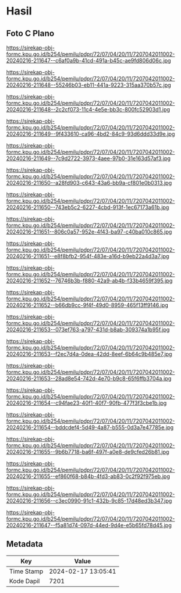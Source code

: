 # Hasil

## Foto C Plano

https://sirekap-obj-formc.kpu.go.id/b254/pemilu/pdpr/72/07/04/20/11/7207042011002-20240216-211647--c6af0a9b-41cd-491a-b45c-ae9fd806d06c.jpg

https://sirekap-obj-formc.kpu.go.id/b254/pemilu/pdpr/72/07/04/20/11/7207042011002-20240216-211648--55246b03-eb11-441a-9223-315aa370b57c.jpg

https://sirekap-obj-formc.kpu.go.id/b254/pemilu/pdpr/72/07/04/20/11/7207042011002-20240216-211648--2c2cf073-11c4-4e5e-bb3c-800fc52903d1.jpg

https://sirekap-obj-formc.kpu.go.id/b254/pemilu/pdpr/72/07/04/20/11/7207042011002-20240216-211649--9f433610-ca96-4bd2-84c9-93d6ddd33d9e.jpg

https://sirekap-obj-formc.kpu.go.id/b254/pemilu/pdpr/72/07/04/20/11/7207042011002-20240216-211649--7c9d2722-3973-4aee-97b0-31e163d57af3.jpg

https://sirekap-obj-formc.kpu.go.id/b254/pemilu/pdpr/72/07/04/20/11/7207042011002-20240216-211650--a28fd903-c643-43a6-bb9a-cf801e0b0313.jpg

https://sirekap-obj-formc.kpu.go.id/b254/pemilu/pdpr/72/07/04/20/11/7207042011002-20240216-211650--743eb5c2-6227-4cbd-913f-1ec67173a61b.jpg

https://sirekap-obj-formc.kpu.go.id/b254/pemilu/pdpr/72/07/04/20/11/7207042011002-20240216-211651--806c0a57-952e-4f43-ba97-c40ba010c865.jpg

https://sirekap-obj-formc.kpu.go.id/b254/pemilu/pdpr/72/07/04/20/11/7207042011002-20240216-211651--e8f8bfb2-954f-483e-a16d-b9eb22a4d3a7.jpg

https://sirekap-obj-formc.kpu.go.id/b254/pemilu/pdpr/72/07/04/20/11/7207042011002-20240216-211652--76746b3b-f880-42a9-ab4b-f33b4659f395.jpg

https://sirekap-obj-formc.kpu.go.id/b254/pemilu/pdpr/72/07/04/20/11/7207042011002-20240216-211652--b66db9cc-9f4f-49d0-8959-465f13ff9146.jpg

https://sirekap-obj-formc.kpu.go.id/b254/pemilu/pdpr/72/07/04/20/11/7207042011002-20240216-211653--073ef763-a797-431d-b8ab-309374a1b95f.jpg

https://sirekap-obj-formc.kpu.go.id/b254/pemilu/pdpr/72/07/04/20/11/7207042011002-20240216-211653--f2ec7d4a-0dea-42dd-8eef-6b64c9b485e7.jpg

https://sirekap-obj-formc.kpu.go.id/b254/pemilu/pdpr/72/07/04/20/11/7207042011002-20240216-211653--28ad8e54-742d-4e70-b9c8-65f6ffb3704a.jpg

https://sirekap-obj-formc.kpu.go.id/b254/pemilu/pdpr/72/07/04/20/11/7207042011002-20240216-211654--c94fae23-40f1-40f7-90fb-477f3f3cbe1b.jpg

https://sirekap-obj-formc.kpu.go.id/b254/pemilu/pdpr/72/07/04/20/11/7207042011002-20240216-211654--bddcdef4-5d49-4a87-b555-0d3a7e47785e.jpg

https://sirekap-obj-formc.kpu.go.id/b254/pemilu/pdpr/72/07/04/20/11/7207042011002-20240216-211655--9b6b7718-ba6f-497f-a0e8-de9cfed26b81.jpg

https://sirekap-obj-formc.kpu.go.id/b254/pemilu/pdpr/72/07/04/20/11/7207042011002-20240216-211655--ef860f68-b84b-4fd3-ab83-0c2f92f975eb.jpg

https://sirekap-obj-formc.kpu.go.id/b254/pemilu/pdpr/72/07/04/20/11/7207042011002-20240216-211656--c3ec0990-91c1-432b-9c85-17d48ed3b347.jpg

https://sirekap-obj-formc.kpu.go.id/b254/pemilu/pdpr/72/07/04/20/11/7207042011002-20240216-211647--f5a81d74-097d-44ed-9d4e-e5b65fd78d45.jpg


## Metadata

| Key        | Value               |
| ---------- | ------------------- |
| Time Stamp | 2024-02-17 13:05:41 |
| Kode Dapil | 7201                |



